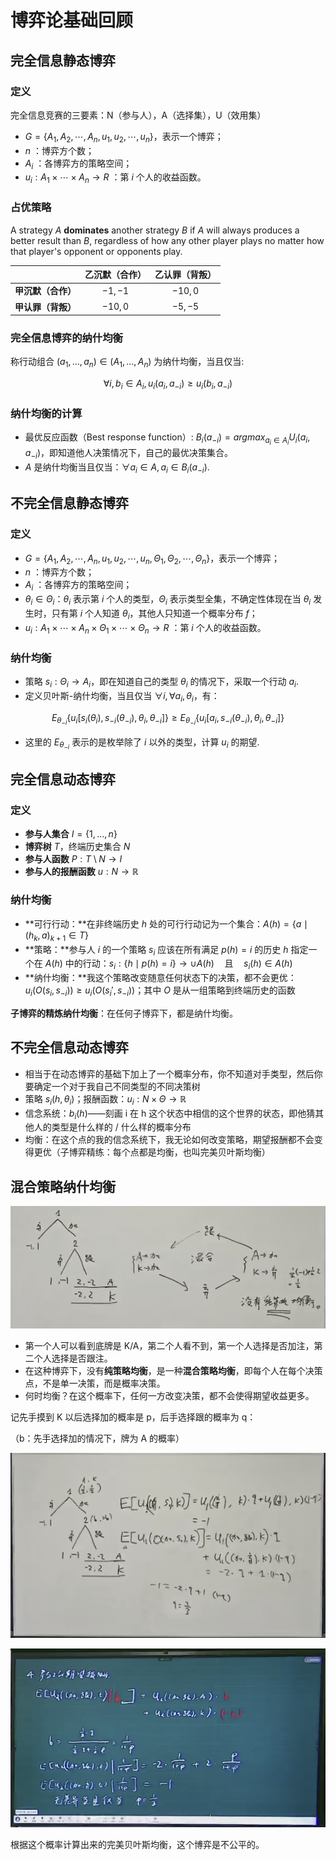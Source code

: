 # 博弈论基础回顾

## 完全信息静态博弈

### 定义

完全信息竞赛的三要素：N（参与人），A（选择集），U（效用集）

- $G=\{A_1,A_2,\cdots,A_n,u_1,u_2,\cdots,u_n\}$，表示一个博弈；
- $n$ ：博弈方个数；
- $A_i$ ：各博弈方的策略空间；
- $u_i: A_1 \times \cdots \times A_n\to R$  ：第 $i$ 个人的收益函数。

### 占优策略

A strategy *A* **dominates** another strategy *B* if *A* will always produces a better result than *B*, regardless of how any other player plays no matter how that player's opponent or opponents play.

|                    | 乙沉默（合作） | 乙认罪（背叛） |
| :----------------: | :------------: | :------------: |
| **甲沉默（合作）** |     $-1, -1$     |     $-10, 0$     |
| **甲认罪（背叛）** |     $-10, 0$     |     $-5, -5$     |

### 完全信息博弈的纳什均衡

称行动组合 $(a_1,\ldots,a_n) \in (A_1,\ldots,A_n)$ 为纳什均衡，当且仅当: 

$$\forall i,b_i\in A_i, u_i(a_i,a_{-i})\geq u_i(b_i,a_{-i})$$

### 纳什均衡的计算

- 最优反应函数（Best response function）: $B_i(a_{-i})=argmax_{a_i \in A_i} U_i(a_i,a_{-i})$，即知道他人决策情况下，自己的最优决策集合。
- $A$ 是纳什均衡当且仅当：$\forall a_i \in A, a_i \in B_i(a_{-i})$.

## 不完全信息静态博弈

### 定义

- $G=\{A_1,A_2,\cdots,A_n,u_1,u_2,\cdots,u_n, \Theta_1,\Theta_2,\cdots,\Theta_n\}$，表示一个博弈；
- $n$ ：博弈方个数；
- $A_i$ ：各博弈方的策略空间；
- $\theta_i \in \Theta_i$：$\theta_i$ 表示第 $i$ 个人的类型，$\Theta_i$ 表示类型全集，不确定性体现在当 $\theta_i$ 发生时，只有第 $i$ 个人知道 $\theta_i$，其他人只知道一个概率分布 $f$；
- $u_i:A_1 \times \cdots \times A_n\times \Theta_1 \times \cdots \times \Theta_n \to R$  ：第 $i$ 个人的收益函数。

### 纳什均衡

- 策略 $s_i: \Theta_{i}\to A_i$，即在知道自己的类型 $\theta_i$ 的情况下，采取一个行动 $a_i$.
- 定义贝叶斯-纳什均衡，当且仅当 $\forall i,\forall a_i,\theta_i$，有：

$$
E_{\theta_{-i}}\{u_i[s_i(\theta_i),s_{-i}(\theta_{-i}),\theta_i,\theta_{-i}]\}\geq E_{\theta_{-i}}\{u_i[a_i,s_{-i}(\theta_{-i}),\theta_i,\theta_{-i}]\}
$$

- 这里的 $E_{\theta_{-i}}$ 表示的是枚举除了 $i$ 以外的类型，计算 $u_i$ 的期望.



## 完全信息动态博弈

### 定义

- **参与人集合** $I = \{1, \dots, n\}$
- **博弈树** $T$，终端历史集合 $N$
- **参与人函数** $P: T \setminus N \to I$
- **参与人的报酬函数** $u: N \to \mathbb{R}$

### 纳什均衡

- **可行行动：**在非终端历史 $h$ 处的可行行动记为一个集合：$A(h) = \{a \mid (h_k, a)_{k+1} \in T\}$​
- **策略：**参与人 $i$ 的一个策略 $s_i$ 应该在所有满足 $p(h) = i$ 的历史 $h$ 指定一个在 $A(h)$ 中的行动：$s_i : \{h \mid p(h) = i\} \to \cup A(h) \quad \text{且} \quad s_i(h) \in A(h)$
- **纳什均衡：**我这个策略改变随意任何状态下的决策，都不会更优：$u_i(O(s_i,s_{-i})) \geq u_i(O(s_i',s_{-i}))$；其中 $O$ 是从一组策略到终端历史的函数

**子博弈的精炼纳什均衡**：在任何子博弈下，都是纳什均衡。

## 不完全信息动态博弈

- 相当于在动态博弈的基础下加上了一个概率分布，你不知道对手类型，然后你要确定一个对于我自己不同类型的不同决策树
- 策略 $s_i(h,\theta_i)$；报酬函数：$u_i: N \times \Theta \to \mathbb{R}$
- 信念系统：$b_i(h)$——刻画 i 在 h 这个状态中相信的这个世界的状态，即他猜其他人的类型是什么样的 / 什么样的概率分布
- 均衡：在这个点的我的信念系统下，我无论如何改变策略，期望报酬都不会变得更优（子博弈精练：每个点都是均衡，也叫完美贝叶斯均衡）



## 混合策略纳什均衡

![image-20250205202135407](./assets/image-20250205202135407.png)

- 第一个人可以看到底牌是 K/A，第二个人看不到，第一个人选择是否加注，第二个人选择是否跟注。
- 在这种博弈下，没有**纯策略均衡**，是一种**混合策略均衡**，即每个人在每个决策点，不是单一决策，而是概率决策。
- 何时均衡？在这个概率下，任何一方改变决策，都不会使得期望收益更多。

记先手摸到 K 以后选择加的概率是 p，后手选择跟的概率为 q：

（b：先手选择加的情况下，牌为 A 的概率）

![image-20250205211911099](./assets/image-20250205211911099.png)

![image-20250205212228073](./assets/image-20250205212228073.png)

根据这个概率计算出来的完美贝叶斯均衡，这个博弈是不公平的。

